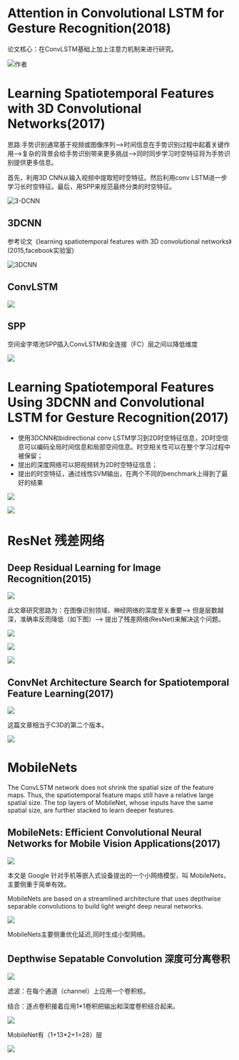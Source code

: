 # Attention in Convolutional LSTM for Gesture Recognition(2018)
论文核心：在ConvLSTM基础上加上注意力机制来进行研究。

![作者](./pic/author.png) 

# Learning Spatiotemporal Features with 3D Convolutional Networks(2017)
思路:手势识别通常基于视频或图像序列–>时间信息在手势识别过程中起着关键作用–>复杂的背景会给手势识别带来更多挑战–>同时同步学习时空特征将为手势识别提供更多信息。

首先，利用3D CNN从输入视频中提取短时空特征。然后利用conv LSTM进一步学习长时空特征。最后，用SPP来规范最终分类的时空特征。

![3-DCNN](./pic/3DCNN+ConvLSTM.png) 

## 3DCNN
参考论文《learning spatiotemporal features with 3D convolutional networks》(2015,facebook实验室)

![3DCNN](./pic/C3D.png) 

## ConvLSTM
![](./pic/Convlstm.png) 

## SPP
空间金字塔池SPP插入ConvLSTM和全连接（FC）层之间以降低维度

![](./pic/spp.png) 

# Learning Spatiotemporal Features Using 3DCNN and Convolutional LSTM for Gesture Recognition(2017)
- 使用3DCNN和bidirectional conv LSTM学习到2D时空特征信息，2D时空信息可以编码全局时间信息和局部空间信息。时空相关性可以在整个学习过程中被保留；
- 提出的深度网络可以把视频转为2D时空特征信息；
- 提出的时空特征，通过线性SVM输出，在两个不同的benchmark上得到了最好的结果

![](./pic/3DCNN+ConvLSTM+2DCNN.png) 

![](./pic/3DCNN+ConvLSTM+2DCNN2.png) 

# ResNet 残差网络
## Deep Residual Learning for Image Recognition(2015)
![](./pic/res-author.png) 

此文章研究思路为：在图像识别领域，神经网络的深度至关重要——> 但是层数越深，准确率反而降低（如下图）——> 提出了残差网络(ResNet)来解决这个问题。

![](./pic/res.png) 

![](./pic/resnet.png) 

![](./pic/res-block.png) 

## ConvNet Architecture Search for Spatiotemporal Feature Learning(2017)
![](./pic/res3d-author.png) 

这篇文章相当于C3D的第二个版本。

![](./pic/C3D_Res3D.png) 

# MobileNets
The ConvLSTM network does not shrink the spatial size of the feature maps. Thus, the spatiotemporal feature maps still have a relative large spatial size. The top layers of MobileNet, whose inputs have the same spatial size, are further stacked to learn deeper features. 

## MobileNets: Efficient Convolutional Neural Networks for Mobile Vision Applications(2017)
![](./pic/mobileNets.png) 

本文是 Google 针对手机等嵌入式设备提出的一个小网络模型，叫 MobileNets，主要侧重于简单有效。

MobileNets are based on a streamlined architecture that uses depthwise separable convolutions to build light weight deep neural networks. 

![](./pic/mobileNet-apply.png) 

MobileNets主要侧重优化延迟,同时生成小型网络。

## Depthwise Sepatable Convolution 深度可分离卷积
![](./pic/Depthwise_Separable_Conv.png) 

滤波：在每个通道（channel）上应用一个卷积核。

结合：逐点卷积接着应用1*1卷积把输出和深度卷积结合起来。

![](./pic/Depthwise_Separable_Conv2.png) 

MobileNet有（1+13*2+1=28）层

![](./pic/MobileNet.png) 

